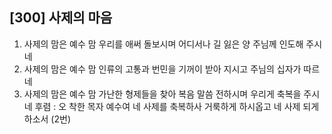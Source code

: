 ## [300] 사제의 마음

1) 사제의 맘은 예수 맘 우리를 애써 돌보시며 어디서나 길 잃은 양 주님께 인도해 주시네
2) 사제의 맘은 예수 맘 인류의 고통과 번민을 기꺼이 받아 지시고 주님의 십자가 따르네
3) 사제의 맘은 예수 맘 가난한 형제들을 찾아 복음 말씀 전하시며 우리게 축복을 주시네
후렴 : 오 착한 목자 예수여 네 사제를 축복하사 
       거룩하게 하시옵고 네 사제 되게 하소서 (2번)
